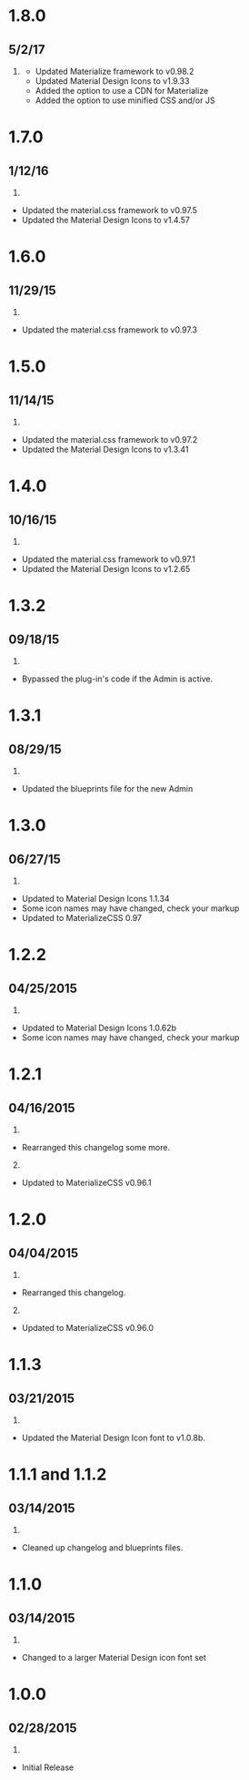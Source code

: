 # 1.8.0
## 5/2/17

1. [](#improved)
	* Updated Materialize framework to v0.98.2
	* Updated Material Design Icons to v1.9.33
	* Added the option to use a CDN for Materialize
	* Added the option to use minified CSS and/or JS

# 1.7.0
## 1/12/16

1. [](#improved)
  * Updated the material.css framework to v0.97.5
  * Updated the Material Design Icons to v1.4.57


# 1.6.0
## 11/29/15

1. [](#improved)
  * Updated the material.css framework to v0.97.3


# 1.5.0
## 11/14/15

1. [](#improved)
  * Updated the material.css framework to v0.97.2
  * Updated the Material Design Icons to v1.3.41


# 1.4.0
## 10/16/15

1. [](#improved)
  * Updated the material.css framework to v0.97.1
  * Updated the Material Design Icons to v1.2.65


# 1.3.2
## 09/18/15

1. [](#bugfix)
  * Bypassed the plug-in's code if the Admin is active.


# 1.3.1
## 08/29/15

1. [](#improved)
  * Updated the blueprints file for the new Admin


# 1.3.0
## 06/27/15

1. [](#improved)
  * Updated to Material Design Icons 1.1.34
  * Some icon names may have changed, check your markup
  * Updated to MaterializeCSS 0.97


# 1.2.2
## 04/25/2015

1. [](#improved)
  * Updated to Material Design Icons 1.0.62b
  * Some icon names may have changed, check your markup


# 1.2.1
## 04/16/2015

1. [](#bugfix)
  * Rearranged this changelog some more.
2. [](#improved)
  * Updated to MaterializeCSS v0.96.1


# 1.2.0
## 04/04/2015

1. [](#bugfix)
  * Rearranged this changelog.
2. [](#improved)
  * Updated to MaterializeCSS v0.96.0


# 1.1.3
## 03/21/2015

1. [](#improved)
  * Updated the Material Design Icon font to v1.0.8b.


# 1.1.1 and 1.1.2
## 03/14/2015

1. [](#improved)
  * Cleaned up changelog and blueprints files.


# 1.1.0
## 03/14/2015

1. [](#improved)
  * Changed to a larger Material Design icon font set


# 1.0.0
## 02/28/2015

1. [](#new)
  * Initial Release
